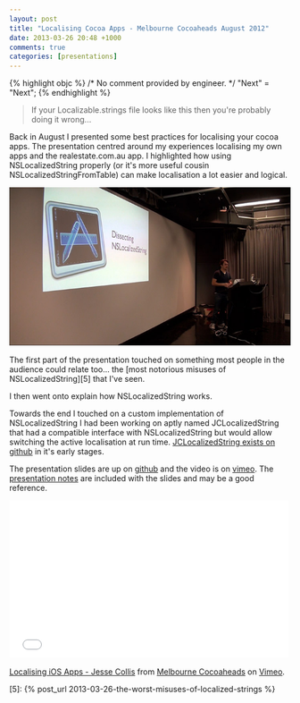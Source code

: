 ```yaml
---
layout: post
title: "Localising Cocoa Apps - Melbourne Cocoaheads August 2012"
date: 2013-03-26 20:48 +1000
comments: true
categories: [presentations]
---
```


{% highlight objc %}
/* No comment provided by engineer. */
"Next" = "Next";
{% endhighlight %}

> If your Localizable.strings file looks like this then you're probably doing it wrong...

Back in August I presented some best practices for localising your cocoa apps. The presentation centred around my experiences localising my own apps and the realestate.com.au app. I highlighted how using NSLocalizedString properly (or it's more useful cousin NSLocalizedStringFromTable) can make localisation a lot easier and logical.

<img class="center" src="/images/LocalisingApps-August2012.jpg" title="Localising Cocoa Apps - Melbourne Cocoaheads August 2012" alt="Localising Cocoa Apps - Melbourne Cocoaheads August 2012">

The first part of the presentation touched on something most people in the audience could relate too... the [most notorious misuses of NSLocalizedString][5] that I've seen.

I then went onto explain how NSLocalizedString works.

Towards the end I touched on a custom implementation of NSLocalizedString I had been working on aptly named JCLocalizedString that had a compatible interface with NSLocalizedString but would allow switching the active localisation at run time. [JCLocalizedString exists on github][2] in it's early stages.

The presentation slides are up on [github][1] and the video is on [vimeo][3]. The [presentation notes][4] are included with the slides and may be a good reference.

<iframe src="//player.vimeo.com/video/62207569" width="500" height="281" frameborder="0" webkitallowfullscreen mozallowfullscreen allowfullscreen></iframe> <p><a href="http://vimeo.com/62207569">Localising iOS Apps - Jesse Collis</a> from <a href="http://vimeo.com/user10513709">Melbourne Cocoaheads</a> on <a href="https://vimeo.com">Vimeo</a>.</p>

[1]: https://github.com/jessedc/JCLocalizedStringPreso
[2]: https://github.com/jessedc/JCLocalizedString
[3]: https://vimeo.com/62207569 "Localising iOS Apps - Jesse Collis"
[4]: https://github.com/jessedc/JCLocalizedStringPreso/blob/master/README.md
[5]: {% post_url 2013-03-26-the-worst-misuses-of-localized-strings %}
